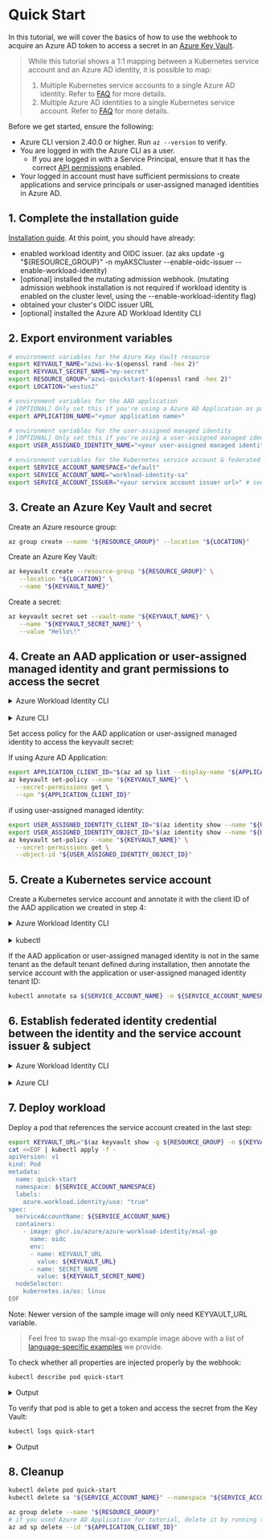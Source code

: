 # Quick Start

<!-- toc -->

In this tutorial, we will cover the basics of how to use the webhook to acquire an Azure AD token to access a secret in an [Azure Key Vault][1].

> While this tutorial shows a 1:1 mapping between a Kubernetes service account and an Azure AD identity, it is possible to map:
> 1. Multiple Kubernetes service accounts to a single Azure AD identity. Refer to [FAQ][15] for more details.
> 2. Multiple Azure AD identities to a single Kubernetes service account. Refer to [FAQ][16] for more details.

Before we get started, ensure the following:

* Azure CLI version 2.40.0 or higher. Run `az --version` to verify.
*  You are logged in with the Azure CLI as a user.
   *  If you are logged in with a Service Principal, ensure that it has the correct [API permissions][14] enabled.
*  Your logged in account must have sufficient permissions to create applications and service principals or user-assigned managed identities in Azure AD.

## 1. Complete the installation guide

[Installation guide][13]. At this point, you should have already:
- enabled workload identity and OIDC issuer. (az aks update -g "${RESOURCE_GROUP}" -n myAKSCluster --enable-oidc-issuer --enable-workload-identity)
- [optional] installed the mutating admission webhook. (mutating admission webhook installation is not required if workload identity is enabled on the cluster level, using the --enable-workload-identity flag)
- obtained your cluster's OIDC issuer URL
- [optional] installed the Azure AD Workload Identity CLI

## 2. Export environment variables

```bash
# environment variables for the Azure Key Vault resource
export KEYVAULT_NAME="azwi-kv-$(openssl rand -hex 2)"
export KEYVAULT_SECRET_NAME="my-secret"
export RESOURCE_GROUP="azwi-quickstart-$(openssl rand -hex 2)"
export LOCATION="westus2"

# environment variables for the AAD application
# [OPTIONAL] Only set this if you're using a Azure AD Application as part of this tutorial
export APPLICATION_NAME="<your application name>"

# environment variables for the user-assigned managed identity
# [OPTIONAL] Only set this if you're using a user-assigned managed identity as part of this tutorial
export USER_ASSIGNED_IDENTITY_NAME="<your user-assigned managed identity name>"

# environment variables for the Kubernetes service account & federated identity credential
export SERVICE_ACCOUNT_NAMESPACE="default"
export SERVICE_ACCOUNT_NAME="workload-identity-sa"
export SERVICE_ACCOUNT_ISSUER="<your service account issuer url>" # see section 1.1 on how to get the service account issuer url
```

## 3. Create an Azure Key Vault and secret

Create an Azure resource group:

```bash
az group create --name "${RESOURCE_GROUP}" --location "${LOCATION}"
```

Create an Azure Key Vault:

```bash
az keyvault create --resource-group "${RESOURCE_GROUP}" \
   --location "${LOCATION}" \
   --name "${KEYVAULT_NAME}"
```

Create a secret:

```bash
az keyvault secret set --vault-name "${KEYVAULT_NAME}" \
   --name "${KEYVAULT_SECRET_NAME}" \
   --value "Hello\!"
```

## 4. Create an AAD application or user-assigned managed identity and grant permissions to access the secret

<details>
<summary>Azure Workload Identity CLI</summary>

> NOTE: `azwi` currently only supports Azure AD Applications. If you want to use a user-assigned managed identity, skip this section and follow the steps in the Azure CLI section.

```bash
azwi serviceaccount create phase app --aad-application-name "${APPLICATION_NAME}"
```

<details>
<summary>Output</summary>

```
INFO[0000] No subscription provided, using selected subscription from Azure CLI: REDACTED
INFO[0005] [aad-application] created an AAD application  clientID=REDACTED name=azwi-test objectID=REDACTED
WARN[0005] --service-principal-name not specified, falling back to AAD application name
INFO[0005] [aad-application] created service principal   clientID=REDACTED name=azwi-test objectID=REDACTED
```

</details>

</details>

<br>

<details>
<summary>Azure CLI</summary>

```bash
# create an AAD application if using Azure AD Application for this tutorial
az ad sp create-for-rbac --name "${APPLICATION_NAME}"
```

```bash
# create a user-assigned managed identity if using user-assigned managed identity for this tutorial
az identity create --name "${USER_ASSIGNED_IDENTITY_NAME}" --resource-group "${RESOURCE_GROUP}"
```

</details>

Set access policy for the AAD application or user-assigned managed identity to access the keyvault secret:

If using Azure AD Application:

```bash
export APPLICATION_CLIENT_ID="$(az ad sp list --display-name "${APPLICATION_NAME}" --query '[0].appId' -otsv)"
az keyvault set-policy --name "${KEYVAULT_NAME}" \
  --secret-permissions get \
  --spn "${APPLICATION_CLIENT_ID}"
```

if using user-assigned managed identity:

```bash
export USER_ASSIGNED_IDENTITY_CLIENT_ID="$(az identity show --name "${USER_ASSIGNED_IDENTITY_NAME}" --resource-group "${RESOURCE_GROUP}" --query 'clientId' -otsv)"
export USER_ASSIGNED_IDENTITY_OBJECT_ID="$(az identity show --name "${USER_ASSIGNED_IDENTITY_NAME}" --resource-group "${RESOURCE_GROUP}" --query 'principalId' -otsv)"
az keyvault set-policy --name "${KEYVAULT_NAME}" \
  --secret-permissions get \
  --object-id "${USER_ASSIGNED_IDENTITY_OBJECT_ID}"
```

## 5. Create a Kubernetes service account

Create a Kubernetes service account and annotate it with the client ID of the AAD application we created in step 4:

<details>
<summary>Azure Workload Identity CLI</summary>

> NOTE: `azwi` currently only supports Azure AD Applications. If you want to use a user-assigned managed identity, skip this section and follow the steps in the `kubectl` section.

```bash
azwi serviceaccount create phase sa \
  --aad-application-name "${APPLICATION_NAME}" \
  --service-account-namespace "${SERVICE_ACCOUNT_NAMESPACE}" \
  --service-account-name "${SERVICE_ACCOUNT_NAME}"
```

<details>
<summary>Output</summary>

```
INFO[0000] No subscription provided, using selected subscription from Azure CLI: REDACTED
INFO[0002] [service-account] created Kubernetes service account  name=workload-identity-sa namespace=default
```

</details>

</details>

<br>

<details>
<summary>kubectl</summary>

```bash
cat <<EOF | kubectl apply -f -
apiVersion: v1
kind: ServiceAccount
metadata:
  annotations:
    azure.workload.identity/client-id: ${APPLICATION_CLIENT_ID:-$USER_ASSIGNED_IDENTITY_CLIENT_ID}
  name: ${SERVICE_ACCOUNT_NAME}
  namespace: ${SERVICE_ACCOUNT_NAMESPACE}
EOF
```

<details>
<summary>Output</summary>

```bash
serviceaccount/workload-identity-sa created
```

</details>

</details>

If the AAD application or user-assigned managed identity is not in the same tenant as the default tenant defined during installation, then annotate the service account with the application or user-assigned managed identity tenant ID:

```bash
kubectl annotate sa ${SERVICE_ACCOUNT_NAME} -n ${SERVICE_ACCOUNT_NAMESPACE} azure.workload.identity/tenant-id="${APPLICATION_OR_USER_ASSIGNED_IDENTITY_TENANT_ID}" --overwrite
```

## 6. Establish federated identity credential between the identity and the service account issuer & subject

<details>
<summary>Azure Workload Identity CLI</summary>

> NOTE: `azwi` currently only supports Azure AD Applications. If you want to use a user-assigned managed identity, skip this section and follow the steps in the `Azure CLI` section.

```bash
azwi serviceaccount create phase federated-identity \
  --aad-application-name "${APPLICATION_NAME}" \
  --service-account-namespace "${SERVICE_ACCOUNT_NAMESPACE}" \
  --service-account-name "${SERVICE_ACCOUNT_NAME}" \
  --service-account-issuer-url "${SERVICE_ACCOUNT_ISSUER}"
```

<details>
<summary>Output</summary>

```
INFO[0000] No subscription provided, using selected subscription from Azure CLI: REDACTED
INFO[0032] [federated-identity] added federated credential  objectID=REDACTED subject="system:serviceaccount:default:workload-identity-sa"
```

</details>

</details>

<br>

<details>
<summary>Azure CLI</summary>

If using Azure AD Application:

```bash
# Get the object ID of the AAD application
export APPLICATION_OBJECT_ID="$(az ad app show --id ${APPLICATION_CLIENT_ID} --query id -otsv)"
```

Add the federated identity credential:

```bash
cat <<EOF > params.json
{
  "name": "kubernetes-federated-credential",
  "issuer": "${SERVICE_ACCOUNT_ISSUER}",
  "subject": "system:serviceaccount:${SERVICE_ACCOUNT_NAMESPACE}:${SERVICE_ACCOUNT_NAME}",
  "description": "Kubernetes service account federated credential",
  "audiences": [
    "api://AzureADTokenExchange"
  ]
}
EOF

az ad app federated-credential create --id ${APPLICATION_OBJECT_ID} --parameters @params.json
```

If using user-assigned managed identity:

```bash
az identity federated-credential create \
  --name "kubernetes-federated-credential" \
  --identity-name "${USER_ASSIGNED_IDENTITY_NAME}" \
  --resource-group "${RESOURCE_GROUP}" \
  --issuer "${SERVICE_ACCOUNT_ISSUER}" \
  --subject "system:serviceaccount:${SERVICE_ACCOUNT_NAMESPACE}:${SERVICE_ACCOUNT_NAME}"
```

</details>

## 7. Deploy workload

Deploy a pod that references the service account created in the last step:

```bash
export KEYVAULT_URL="$(az keyvault show -g ${RESOURCE_GROUP} -n ${KEYVAULT_NAME} --query properties.vaultUri -o tsv)"
cat <<EOF | kubectl apply -f -
apiVersion: v1
kind: Pod
metadata:
  name: quick-start
  namespace: ${SERVICE_ACCOUNT_NAMESPACE}
  labels:
    azure.workload.identity/use: "true"
spec:
  serviceAccountName: ${SERVICE_ACCOUNT_NAME}
  containers:
    - image: ghcr.io/azure/azure-workload-identity/msal-go
      name: oidc
      env:
      - name: KEYVAULT_URL
        value: ${KEYVAULT_URL}
      - name: SECRET_NAME
        value: ${KEYVAULT_SECRET_NAME}
  nodeSelector:
    kubernetes.io/os: linux
EOF
```
Note: Newer version of the sample image will only need KEYVAULT_URL variable.

> Feel free to swap the msal-go example image above with a list of [language-specific examples](./topics/language-specific-examples/msal.md) we provide.

To check whether all properties are injected properly by the webhook:

```bash
kubectl describe pod quick-start
```

<details>
<summary>Output</summary>

You can verify the following injected properties in the output:

| Environment variable         | Description                                                                        |
| ---------------------------- | ---------------------------------------------------------------------------------- |
| `AZURE_AUTHORITY_HOST`       | The Azure Active Directory (AAD) endpoint.                                         |
| `AZURE_CLIENT_ID`            | The client ID of the AAD application or user-assigned managed identity.            |
| `AZURE_TENANT_ID`            | The tenant ID of the registered AAD application or user-assigned managed identity. |
| `AZURE_FEDERATED_TOKEN_FILE` | The path of the projected service account token file.                              |

<br/>

| Volume mount                                         | Description                                           |
| ---------------------------------------------------- | ----------------------------------------------------- |
| `/var/run/secrets/azure/tokens/azure-identity-token` | The path of the projected service account token file. |

<br/>

| Volume                 | Description                           |
| ---------------------- | ------------------------------------- |
| `azure-identity-token` | The projected service account volume. |

```log
Name:         quick-start
Namespace:    default
Priority:     0
Node:         k8s-agentpool1-38097163-vmss000002/10.240.0.34
Start Time:   Wed, 13 Oct 2021 15:49:25 -0700
Labels:       azure.workload.identity/use=true
Annotations:  <none>
Status:       Running
IP:           10.240.0.55
IPs:
  IP:  10.240.0.55
Containers:
  oidc:
    Container ID:   containerd://f425e89eef9aa3a62eb51a3daa5af8c06d8a59baa79c4e4dbb1887aea2647048
    Image:          ghcr.io/azure/azure-workload-identity/msal-go:latest
    Image ID:       ghcr.io/azure/azure-workload-identity/msal-go@sha256:84421aeea707ce66ade0891d9fcd3bb3f7bbd5dd3f810caced0acd315dcf8751
    Port:           <none>
    Host Port:      <none>
    State:          Running
      Started:      Wed, 13 Oct 2021 15:49:29 -0700
    Ready:          True
    Restart Count:  0
    Environment:
      KEYVAULT_URL:               ${KEYVAULT_URL}
      SECRET_NAME:                ${KEYVAULT_SECRET_NAME}
      AZURE_AUTHORITY_HOST:       (Injected by the webhook)
      AZURE_CLIENT_ID:            (Injected by the webhook)
      AZURE_TENANT_ID:            (Injected by the webhook)
      AZURE_FEDERATED_TOKEN_FILE: (Injected by the webhook)
    Mounts:
      /var/run/secrets/kubernetes.io/serviceaccount from kube-api-access-844ns (ro)
      /var/run/secrets/azure/tokens from azure-identity-token (ro) (Injected by the webhook)
Conditions:
  Type              Status
  Initialized       True
  Ready             True
  ContainersReady   True
  PodScheduled      True
Volumes:
  kube-api-access-844ns:
    Type:                    Projected (a volume that contains injected data from multiple sources)
    TokenExpirationSeconds:  3607
    ConfigMapName:           kube-root-ca.crt
    ConfigMapOptional:       <nil>
    DownwardAPI:             true
  azure-identity-token: (Injected by the webhook)
    Type:                    Projected (a volume that contains injected data from multiple sources)
    TokenExpirationSeconds:  3600
QoS Class:                   BestEffort
Node-Selectors:              kubernetes.io/os=linux
Tolerations:                 node.kubernetes.io/not-ready:NoExecute op=Exists for 300s
                             node.kubernetes.io/unreachable:NoExecute op=Exists for 300s
Events:
  Type    Reason     Age   From               Message
  ----    ------     ----  ----               -------
  Normal  Scheduled  19s   default-scheduler  Successfully assigned oidc/quick-start to k8s-agentpool1-38097163-vmss000002
  Normal  Pulling    18s   kubelet            Pulling image "ghcr.io/azure/azure-workload-identity/msal-go:latest"
  Normal  Pulled     16s   kubelet            Successfully pulled image "ghcr.io/azure/azure-workload-identity/msal-go:latest" in 1.987165801s
  Normal  Created    15s   kubelet            Created container oidc
  Normal  Started    15s   kubelet            Started container oidc
```

</details>

To verify that pod is able to get a token and access the secret from the Key Vault:

```bash
kubectl logs quick-start
```

<details>
<summary>Output</summary>

If successful, the log output would be similar to the following output:

```bash
I1013 22:49:29.872708       1 main.go:30] "successfully got secret" secret="Hello!"
```

</details>

## 8. Cleanup

```bash
kubectl delete pod quick-start
kubectl delete sa "${SERVICE_ACCOUNT_NAME}" --namespace "${SERVICE_ACCOUNT_NAMESPACE}"

az group delete --name "${RESOURCE_GROUP}"
# if you used Azure AD Application for tutorial, delete it by running the following command
az ad sp delete --id "${APPLICATION_CLIENT_ID}"
```

<!-- markdown-link-check-disable-next-line -->
[1]: https://azure.microsoft.com/services/key-vault/

[2]: https://kubernetes.io/docs/tasks/tools/

[3]: https://kind.sigs.k8s.io/docs/user/quick-start/#installation

[4]: https://www.docker.com/

<!-- markdown-link-check-disable-next-line -->
[5]: https://azure.microsoft.com/

[6]: https://docs.microsoft.com/en-us/cli/azure/install-azure-cli

[7]: https://github.com/Azure/azure-workload-identity/blob/1cb9d78159458b0c820c9c08fadf967833c8cdb4/deploy/azure-wi-webhook.yaml#L103-L104

[8]: https://portal.azure.com/#cloudshell/

[9]: ./topics/managed-clusters.md

[10]: ./topics/self-managed-clusters.md

[11]: ../installation.md#helm

[12]: ../installation.md#deployment-yaml

[13]: ./installation.md

[14]: ./known-issues.md#user-tried-to-log-in-to-a-device-from-a-platform-unknown-thats-currently-not-supported-through-conditional-access-policy

[15]: ./faq.md#how-to-federate-multiple-kubernetes-service-accounts-with-a-single-identity

[16]: ./faq.md#how-to-federate-multiple-identities-with-a-kubernetes-service-account
